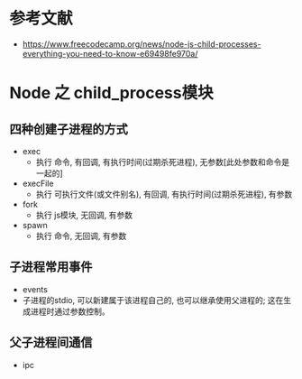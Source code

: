 # 参考文献
* https://www.freecodecamp.org/news/node-js-child-processes-everything-you-need-to-know-e69498fe970a/

# Node 之 child_process模块

## 四种创建子进程的方式
* exec
  * 执行 命令, 有回调, 有执行时间(过期杀死进程), 无参数[此处参数和命令是一起的]
* execFile
  * 执行 可执行文件(或文件别名), 有回调, 有执行时间(过期杀死进程), 有参数
* fork
  * 执行 js模块, 无回调, 有参数
* spawn
  * 执行 命令, 无回调, 有参数

## 子进程常用事件
* events
* 子进程的stdio, 可以新建属于该进程自己的, 也可以继承使用父进程的; 这在生成进程时通过参数控制。

## 父子进程间通信
* ipc